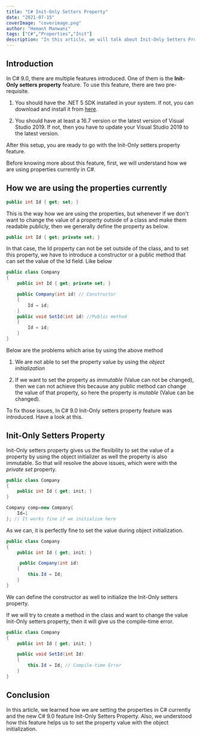 ```yaml
---
title: "C# Init-Only Setters Property"
date: "2021-07-15"
coverImage: "coverimage.png"
author: "Hemant Manwani"
tags: ["C#","Properties","Init"]
description: "In this article, we will talk about Init-Only Setters Property in C#."
---
```

## Introduction
 
In C# 9.0, there are multiple features introduced. One of them is the **Init-Only setters property** feature. To use this feature, there are two pre-requisite.

1. You should have the .NET 5 SDK installed in your system. If not, you can download and install it from [here](https://dotnet.microsoft.com/download/dotnet/5.0).

2. You should have at least a 16.7 version or the latest version of Visual Studio 2019. If not, then you have to update your Visual Studio 2019 to the latest version.

After this setup, you are ready to go with the Init-Only setters property feature.

Before knowing more about this feature, first, we will understand how we are using properties currently in C#.
 
## How we are using the properties currently

```c#
public int Id { get; set; }
```

This is the way how we are using the properties, but whenever if we don't want to change the value of a property outside of a class and make them readable publicly, then we generally define the property as below.

```c#
public int Id { get; private set; }
```
In that case, the Id property can not be set outside of the class, and to set this property, we have to introduce a constructor or a public method that can set the value of the Id field. Like below

```c#
public class Company
{
    public int Id { get; private set; }

    public Company(int id) // Constructor
    {
        Id = id;
    }
    public void SetId(int id) //Public method
    {
        Id = id;
    }
}
```
Below are the problems which arise by using the above method

1. We are not able to set the property value by using the *object initialization*

2. If we want to set the property as *immutable* (Value can not be changed), then we can not achieve this because any public method can change the value of that property, so here the property is *mutable* (Value can be changed).

To fix those issues, In C# 9.0 Init-Only setters property feature was introduced. Have a look at this.

## Init-Only Setters Property

Init-Only setters property gives us the flexibility to set the value of a property by using the object initializer as well the property is also immutable. So that will resolve the above issues, which were with the *private set* property.

```c#
public class Company
{
    public int Id { get; init; }
}
```

```c#
Company comp=new Company{
    Id=1
}; // It works fine if we initialize here
```
As we can, it is perfectly fine to set the value during object initialization.

```c#
public class Company
{
    public int Id { get; init; }

     public Company(int id)
    {
        this.Id = Id;
    }
}
```
We can define the constructor as well to initialize the Init-Only setters property. 

If we will try to create a method in the class and want to change the value Init-Only setters property, then it will give us the compile-time error.

```c#
public class Company
{
    public int Id { get; init; }

    public void SetId(int Id)
    {
        this.Id = Id; // Compile-time Error
    }
}
```

## Conclusion

In this article, we learned how we are setting the properties in C# currently and the new C# 9.0 feature Init-Only Setters Property. Also, we understood how this feature helps us to set the property value with the object initialization.
